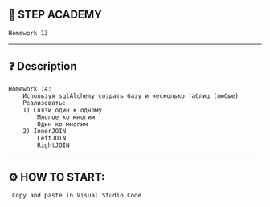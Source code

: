 ## 📘 STEP ACADEMY 
    Homework 13
---
## ❓ Description 
    
    Homework 14: 
        Используя sqlAlchemy создать базу и несколько таблиц (любые)
        Реализовать:
        1) Cвязи один к одному
            Многое ко многим
            Один ко многим
        2) InnerJOIN
            LeftJOIN
            RightJOIN
    
---
## ⚙️ HOW TO START: 
     Copy and paste in Visual Studio Code